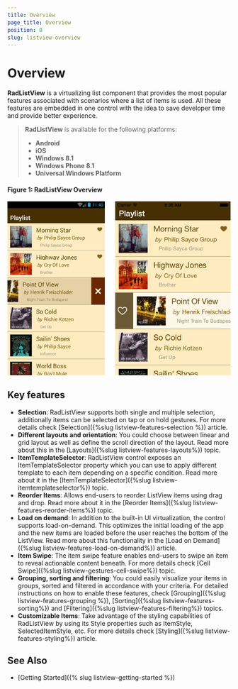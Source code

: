 ```yaml
---
title: Overview
page_title: Overview
position: 0
slug: listview-overview
---
```


# Overview

**RadListView** is a virtualizing list component that provides the most popular features associated with scenarios where a list of items is used. All these features are embedded in one control with the idea to save developer time and provide better experience. 

> **RadListView** is available for the following platforms:
> 
> - **Android**
> - **iOS**
> - **Windows 8.1**
> - **Windows Phone 8.1**
> - **Universal Windows Platform**

#### Figure 1: RadListView Overview

![ListView Overview](images/listview.png)

## Key features

* **Selection**: RadListView supports both single and multiple selection, additionally items can be selected on tap or on hold gestures. For more details check [Selection]({%slug listview-features-selection %}) article.
* **Different layouts and orientation**: You could choose between linear and grid layout as well as define the scroll direction of the layout. Read more about this in the [Layouts]({%slug listview-features-layouts%}) topic.
* **ItemTemplateSelector**: RadListView control exposes an ItemTemplateSelector property which you can use to apply different template to each item depending on a specific condition.  Read more about it in the [ItemTemplateSelector]({%slug listview-itemtemplateselector%}) topic.
* **Reorder Items**: Allows end-users to reorder ListView items using drag and drop. Read more about it in the [Reorder Items]({%slug listview-features-reorder-items%}) topic.
* **Load on demand**: In addition to the built-in UI virtualization, the control supports load-on-demand. This optimizes the initial loading of the app and the new items are loaded before the user reaches the bottom of the ListView. Read more about this functionality in the [Load on Demand]({%slug listview-features-load-on-demand%}) article.
* **Item Swipe**: The item swipe feature enables end-users to swipe an item to reveal actionable content beneath. For more details check [Cell Swipe]({%slug listview-gestures-cell-swipe%}) topic.
* **Grouping, sorting and filtering**: You could easily visualize your items in groups, sorted and filtered in accordance with your criteria. For detailed instructions on how to enable these features, check [Grouping]({%slug listview-features-grouping %}), [Sorting]({%slug listview-features-sorting%}) and [Filtering]({%slug listview-features-filtering%}) topics.
* **Customizable Items**: Take advantage of the styling capabilities of RadListView by using its Style properties such as ItemStyle, SelectedItemStyle, etc. For more details check [Styling]({%slug listview-features-styling%}) article. 

## See Also

- [Getting Started]({% slug listview-getting-started %})